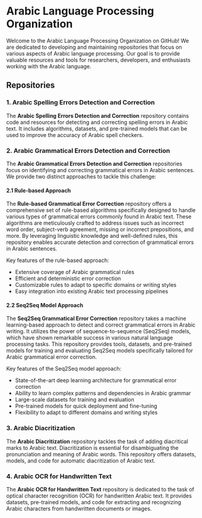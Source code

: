# Arabic Language Processing Organization

Welcome to the Arabic Language Processing Organization on GitHub! We are dedicated to developing and maintaining repositories that focus on various aspects of Arabic language processing. Our goal is to provide valuable resources and tools for researchers, developers, and enthusiasts working with the Arabic language.

## Repositories

### 1. Arabic Spelling Errors Detection and Correction

The **Arabic Spelling Errors Detection and Correction** repository contains code and resources for detecting and correcting spelling errors in Arabic text. It includes algorithms, datasets, and pre-trained models that can be used to improve the accuracy of Arabic spell checkers.

### 2. Arabic Grammatical Errors Detection and Correction

The **Arabic Grammatical Errors Detection and Correction** repositories focus on identifying and correcting grammatical errors in Arabic sentences. We provide two distinct approaches to tackle this challenge:

#### 2.1 Rule-based Approach

The **Rule-based Grammatical Error Correction** repository offers a comprehensive set of rule-based algorithms specifically designed to handle various types of grammatical errors commonly found in Arabic text. These algorithms are meticulously crafted to address issues such as incorrect word order, subject-verb agreement, missing or incorrect prepositions, and more. By leveraging linguistic knowledge and well-defined rules, this repository enables accurate detection and correction of grammatical errors in Arabic sentences.

Key features of the rule-based approach:
- Extensive coverage of Arabic grammatical rules
- Efficient and deterministic error correction
- Customizable rules to adapt to specific domains or writing styles
- Easy integration into existing Arabic text processing pipelines

#### 2.2 Seq2Seq Model Approach

The **Seq2Seq Grammatical Error Correction** repository takes a machine learning-based approach to detect and correct grammatical errors in Arabic writing. It utilizes the power of sequence-to-sequence (Seq2Seq) models, which have shown remarkable success in various natural language processing tasks. This repository provides tools, datasets, and pre-trained models for training and evaluating Seq2Seq models specifically tailored for Arabic grammatical error correction.

Key features of the Seq2Seq model approach:
- State-of-the-art deep learning architecture for grammatical error correction
- Ability to learn complex patterns and dependencies in Arabic grammar
- Large-scale datasets for training and evaluation
- Pre-trained models for quick deployment and fine-tuning
- Flexibility to adapt to different domains and writing styles

### 3. Arabic Diacritization

The **Arabic Diacritization** repository tackles the task of adding diacritical marks to Arabic text. Diacritization is essential for disambiguating the pronunciation and meaning of Arabic words. This repository offers datasets, models, and code for automatic diacritization of Arabic text.

### 4. Arabic OCR for Handwritten Text

The **Arabic OCR for Handwritten Text** repository is dedicated to the task of optical character recognition (OCR) for handwritten Arabic text. It provides datasets, pre-trained models, and code for extracting and recognizing Arabic characters from handwritten documents or images.
